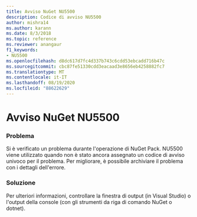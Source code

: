 ```yaml
---
title: Avviso NuGet NU5500
description: Codice di avviso NU5500
author: mishra14
ms.author: karann
ms.date: 8/3/2018
ms.topic: reference
ms.reviewer: anangaur
f1_keywords:
- NU5500
ms.openlocfilehash: d8dc617d7fc4d337b743c6cdd53ebcadd716b47c
ms.sourcegitcommit: cbc87fe51330cdd3eacaad3e8656eb4258882fc7
ms.translationtype: MT
ms.contentlocale: it-IT
ms.lasthandoff: 08/19/2020
ms.locfileid: "88622629"
---
```

# <a name="nuget-warning-nu5500"></a>Avviso NuGet NU5500

### <a name="issue"></a>Problema

Si è verificato un problema durante l'operazione di NuGet Pack. NU5500 viene utilizzato quando non è stato ancora assegnato un codice di avviso univoco per il problema. Per migliorare, è possibile archiviare il problema con i dettagli dell'errore.


### <a name="solution"></a>Soluzione

Per ulteriori informazioni, controllare la finestra di output (in Visual Studio) o l'output della console (con gli strumenti da riga di comando NuGet o dotnet).


